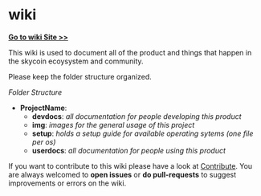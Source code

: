 # wiki

[**Go to wiki Site >>**](https://skycoin.github.io/wiki/)

This wiki is used to document all of the product and things that happen in the skycoin ecoysystem
and community.

Please keep the folder structure organized. <br>

*Folder Structure*

- **ProjectName**:
    - **devdocs**:  *all documentation for people developing this product*
    - **img**:      *images for the general usage of this project*
    - **setup**:    *holds a setup guide for available operating sytems (one file per os)*
    - **userdocs**: *all documentation for people using this product*

If you want to contribute to this wiki please have a look at [Contribute](https://skycoin.github.io/wiki/contribute/).
You are always welcomed to **open issues** or **do pull-requests** to suggest improvements or errors on the wiki.
